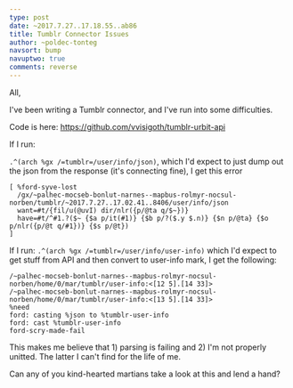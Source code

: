 ```yaml
---
type: post
date: ~2017.7.27..17.18.55..ab86
title: Tumblr Connector Issues
author: ~poldec-tonteg
navsort: bump
navuptwo: true
comments: reverse
---
```


All,

I've been writing a Tumblr connector, and I've run into some difficulties.

Code is here:
https://github.com/vvisigoth/tumblr-urbit-api

If I run:

`.^(arch %gx /=tumblr=/user/info/json)`, which I'd expect to just dump out the json from the response (it's connecting fine), I get this error
```
[ %ford-syve-lost
  /gx/~palhec-mocseb-bonlut-narnes--mapbus-rolmyr-nocsul-norben/tumblr/~2017.7.27..17.02.41..8406/user/info/json
  want=#t/{fil/u(@uvI) dir/nlr({p/@ta q/$~})}
  have=#t/^#1.?($~ {$a p/it(#1)} {$b p/?($.y $.n)} {$n p/@ta} {$o p/nlr({p/@t q/#1})} {$s p/@t})
]
```
If I run:
`.^(arch %gx /=tumblr=/user/info/user-info)` which I'd expect to get stuff from API and then convert to user-info mark, I get the following:
```
/~palhec-mocseb-bonlut-narnes--mapbus-rolmyr-nocsul-norben/home/0/mar/tumblr/user-info:<[12 5].[14 33]>
/~palhec-mocseb-bonlut-narnes--mapbus-rolmyr-nocsul-norben/home/0/mar/tumblr/user-info:<[13 5].[14 33]>
%need
ford: casting %json to %tumblr-user-info
ford: cast %tumblr-user-info
ford-scry-made-fail
```
This makes me believe that 1) parsing is failing and 2) I'm not properly unitted. The latter I can't find for the life of me.

Can any of you kind-hearted martians take a look at this and lend a hand?